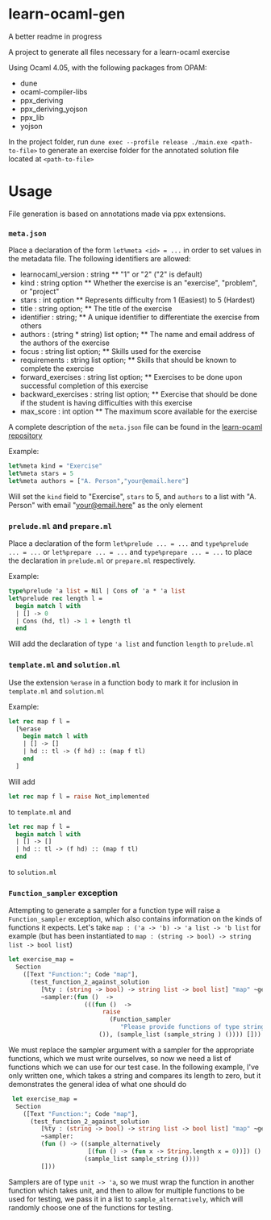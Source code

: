 # learn-ocaml-gen

A better readme in progress

A project to generate all files necessary for a learn-ocaml exercise

Using Ocaml 4.05, with the following packages from OPAM:

* dune
* ocaml-compiler-libs
* ppx_deriving
* ppx_deriving_yojson
* ppx_lib
* yojson

In the project folder, run
`dune exec --profile release ./main.exe <path-to-file>`
to generate an exercise folder for the annotated solution file located at `<path-to-file>`

# Usage

File generation is based on annotations made via ppx extensions.

### `meta.json`
Place a declaration of the form `let%meta <id> = ...` in order to set values in the metadata file. The following identifiers are allowed:

* learnocaml_version : string
** "1" or "2" ("2" is default)
* kind : string option
** Whether the exercise is an "exercise", "problem", or "project" 
* stars : int option
** Represents difficulty from 1 (Easiest) to 5 (Hardest)
* title : string option;
** The title of the exercise
* identifier : string;
** A unique identifier to differentiate the exercise from others
* authors : (string * string) list option;
** The name and email address of the authors of the exercise
* focus : string list option;
** Skills used for the exercise
* requirements : string list option;
** Skills that should be known to complete the exercise
* forward_exercises : string list option;
** Exercises to be done upon successful completion of this exercise
* backward_exercises : string list option;
** Exercise that should be done if the student is having difficulties with this exercise
* max_score : int option
** The maximum score available for the exercise

A complete description of the `meta.json` file can be found in the [learn-ocaml repository](https://github.com/ocaml-sf/learn-ocaml/blob/master/docs/exercises_format.md)

Example:
```OCaml
let%meta kind = "Exercise"
let%meta stars = 5
let%meta authors = ["A. Person","your@email.here"]
```

Will set the `kind` field to "Exercise", `stars` to 5, and `authors` to a list with "A. Person" with email "your@email.here" 
as the only element

### `prelude.ml` and `prepare.ml`
Place a declaration of the form `let%prelude ... = ...` and `type%prelude ... = ...` or `let%prepare ... = ...` and `type%prepare ... = ...` to place the declaration in `prelude.ml` or `prepare.ml` respectively.

Example:
```OCaml
type%prelude 'a list = Nil | Cons of 'a * 'a list
let%prelude rec length l =
  begin match l with
  | [] -> 0
  | Cons (hd, tl) -> 1 + length tl
  end
```
Will add the declaration of type `'a list` and function `length` to `prelude.ml`

### `template.ml` and `solution.ml`
Use the extension `%erase` in a function body to mark it for inclusion in `template.ml` and `solution.ml`

Example:
```OCaml
let rec map f l =
  [%erase
    begin match l with
    | [] -> []
    | hd :: tl -> (f hd) :: (map f tl)
    end
  ]
```
Will add
```OCaml
let rec map f l = raise Not_implemented
```
to `template.ml`
and 
```OCaml
let rec map f l =
  begin match l with
  | [] -> []
  | hd :: tl -> (f hd) :: (map f tl)
  end
```
to `solution.ml`

### `Function_sampler` exception
Attempting to generate a sampler for a function type will raise a `Function_sampler` exception, which also contains information on the kinds of functions it expects. Let's take `map : ('a -> 'b) -> 'a list -> 'b list` for example (but has been instantiated to `map : (string -> bool) -> string list -> bool list`)

```OCaml
let exercise_map =
  Section
    ([Text "Function:"; Code "map"],
      (test_function_2_against_solution
         [%ty : (string -> bool) -> string list -> bool list] "map" ~gen:10
         ~sampler:(fun ()  ->
                     (((fun ()  ->
                          raise
                            (Function_sampler
                               "Please provide functions of type string -> bool"))
                         ()), (sample_list (sample_string ) ()))) []))
```
We must replace the sampler argument with a sampler for the appropriate functions, which we must write ourselves, so now we need a list of functions which we can use for our test case. In the following example, I've only written one, which takes a string and compares its length to zero, but it demonstrates the general idea of what one should do
```OCaml
 let exercise_map =
  Section
    ([Text "Function:"; Code "map"],
      (test_function_2_against_solution
         [%ty : (string -> bool) -> string list -> bool list] "map" ~gen:10
         ~sampler:
         (fun () -> ((sample_alternatively 
                      [(fun () -> (fun x -> String.length x = 0))]) () , 
                     (sample_list sample_string ())))
         []))
```
Samplers are of type `unit -> 'a`, so we must wrap the function in another function which takes unit, and then to allow for multiple functions to be used for testing, we pass it in a list to `sample_alternatively`, which will randomly choose one of the functions for testing.
